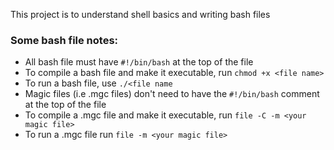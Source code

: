 This project is to understand shell basics and writing bash files

### Some bash file notes:
- All bash file must have `#!/bin/bash` at the top of the file
- To compile a bash file and make it executable, run `chmod +x <file name>`
- To run a bash file, use `./<file name`
- Magic files (i.e .mgc files) don't need to have the `#!/bin/bash` comment at the top of the file
- To compile a .mgc file and make it executable, run `file -C -m <your magic file>`
- To run a .mgc file run `file -m <your magic file>`
